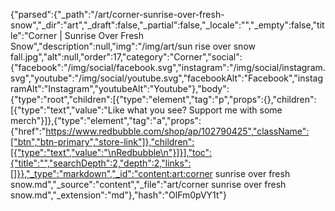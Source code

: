 {"parsed":{"_path":"/art/corner-sunrise-over-fresh-snow","_dir":"art","_draft":false,"_partial":false,"_locale":"","_empty":false,"title":"Corner | Sunrise Over Fresh Snow","description":null,"img":"/img/art/sun rise over snow fall.jpg","alt":null,"order":17,"category":"Corner","social":{"facebook":"/img/social/facebook.svg","instagram":"/img/social/instagram.svg","youtube":"/img/social/youtube.svg","facebookAlt":"Facebook","instagramAlt":"Instagram","youtubeAlt":"Youtube"},"body":{"type":"root","children":[{"type":"element","tag":"p","props":{},"children":[{"type":"text","value":"Like what you see? Support me with some merch"}]},{"type":"element","tag":"a","props":{"href":"https://www.redbubble.com/shop/ap/102790425","className":["btn","btn-primary","store-link"]},"children":[{"type":"text","value":"\nRedbubble\n"}]}],"toc":{"title":"","searchDepth":2,"depth":2,"links":[]}},"_type":"markdown","_id":"content:art:corner sunrise over fresh snow.md","_source":"content","_file":"art/corner sunrise over fresh snow.md","_extension":"md"},"hash":"OlFm0pVY1t"}